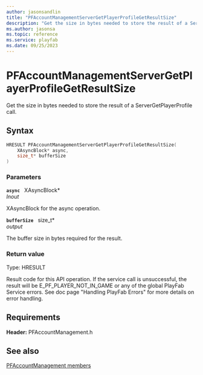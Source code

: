 ```yaml
---
author: jasonsandlin
title: "PFAccountManagementServerGetPlayerProfileGetResultSize"
description: "Get the size in bytes needed to store the result of a ServerGetPlayerProfile call."
ms.author: jasonsa
ms.topic: reference
ms.service: playfab
ms.date: 09/25/2023
---
```


# PFAccountManagementServerGetPlayerProfileGetResultSize  

Get the size in bytes needed to store the result of a ServerGetPlayerProfile call.  

## Syntax  
  
```cpp
HRESULT PFAccountManagementServerGetPlayerProfileGetResultSize(  
    XAsyncBlock* async,  
    size_t* bufferSize  
)  
```  
  
### Parameters  
  
**`async`** &nbsp; XAsyncBlock*  
*_Inout_*  
  
XAsyncBlock for the async operation.  
  
**`bufferSize`** &nbsp; size_t*  
*output*  
  
The buffer size in bytes required for the result.  
  
  
### Return value
Type: HRESULT
  
Result code for this API operation. If the service call is unsuccessful, the result will be E_PF_PLAYER_NOT_IN_GAME or any of the global PlayFab Service errors. See doc page "Handling PlayFab Errors" for more details on error handling.
  
  
## Requirements  
  
**Header:** PFAccountManagement.h
  
## See also  
[PFAccountManagement members](../pfaccountmanagement_members.md)  

  
  
